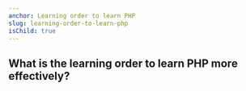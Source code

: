```yaml
---
anchor: Learning order to learn PHP
slug: learning-order-to-learn-php
isChild: true
---
```


## What is the learning order to learn PHP more effectively?

